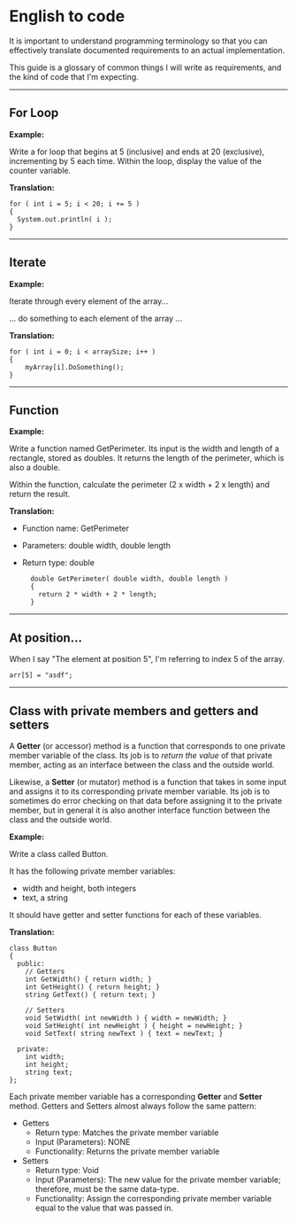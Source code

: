 # English to code

It is important to understand programming terminology so that you can effectively translate documented requirements to an actual implementation.

This guide is a glossary of common things I will write as requirements,
and the kind of code that I'm expecting.

---

## For Loop

**Example:**

Write a for loop that begins at 5 (inclusive) and ends at 20 (exclusive), incrementing by 5 each time.
Within the loop, display the value of the counter variable.

**Translation:**

    for ( int i = 5; i < 20; i += 5 )
    {
      System.out.println( i );
    }

---

## Iterate

**Example:**

Iterate through every element of the array...

... do something to each element of the array ...

**Translation:**

    for ( int i = 0; i < arraySize; i++ )
    {
        myArray[i].DoSomething();
    }

---

## Function

**Example:**

Write a function named GetPerimeter. Its input is the width and length of a rectangle, stored as doubles.
It returns the length of the perimeter, which is also a double.

Within the function, calculate the perimeter (2 x width + 2 x length) and return the result.

**Translation:**

* Function name: GetPerimeter
* Parameters: double width, double length
* Return type: double


        double GetPerimeter( double width, double length )
        {
          return 2 * width + 2 * length;
        }

---

## At position...

When I say "The element at position 5", I'm referring to index 5 of the array.

    arr[5] = "asdf";

---

## Class with private members and getters and setters

A **Getter** (or accessor) method is a function that corresponds to one private member variable of the class.
Its job is to *return the value* of that private member, acting as an interface between the class and the outside world.

Likewise, a **Setter** (or mutator) method is a function that takes in some input and assigns it to its corresponding
private member variable. Its job is to sometimes do error checking on that data before assigning it to the private member,
but in general it is also another interface function between the class and the outside world.

**Example:**

Write a class called Button.

It has the following private member variables:

* width and height, both integers
* text, a string

It should have getter and setter functions for each of these variables.

**Translation:**

    class Button
    {
      public:
        // Getters
        int GetWidth() { return width; }
        int GetHeight() { return height; }
        string GetText() { return text; }

        // Setters
        void SetWidth( int newWidth ) { width = newWidth; }
        void SetHeight( int newHeight ) { height = newHeight; }
        void SetText( string newText ) { text = newText; }

      private:
        int width;
        int height;
        string text;
    };

Each private member variable has a corresponding **Getter** and **Setter** method. 
Getters and Setters almost always follow the same pattern:

* Getters
  * Return type: Matches the private member variable
  * Input (Parameters): NONE
  * Functionality: Returns the private member variable
* Setters
  * Return type: Void
  * Input (Parameters): The new value for the private member variable; therefore, must be the same data-type.
  * Functionality: Assign the corresponding private member variable equal to the value that was passed in.


